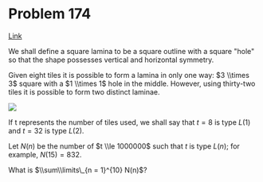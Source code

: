 # Problem 174

[Link](https://projecteuler.net/problem=174)

We shall define a square lamina to be a square outline with a square "hole" so that the shape possesses vertical and horizontal symmetry.

Given eight tiles it is possible to form a lamina in only one way: $3 \\times 3$ square with a $1 \\times 1$ hole in the middle. However, using thirty-two tiles it is possible to form two distinct laminae.

![](resources/images/0173_square_laminas.gif?1678992055)

If t represents the number of tiles used, we shall say that $t = 8$ is type $L(1)$ and $t = 32$ is type $L(2)$.

Let $N(n)$ be the number of $t \\le 1000000$ such that $t$ is type $L(n)$; for example, $N(15) = 832$.

What is $\\sum\\limits\_{n = 1}^{10} N(n)$?